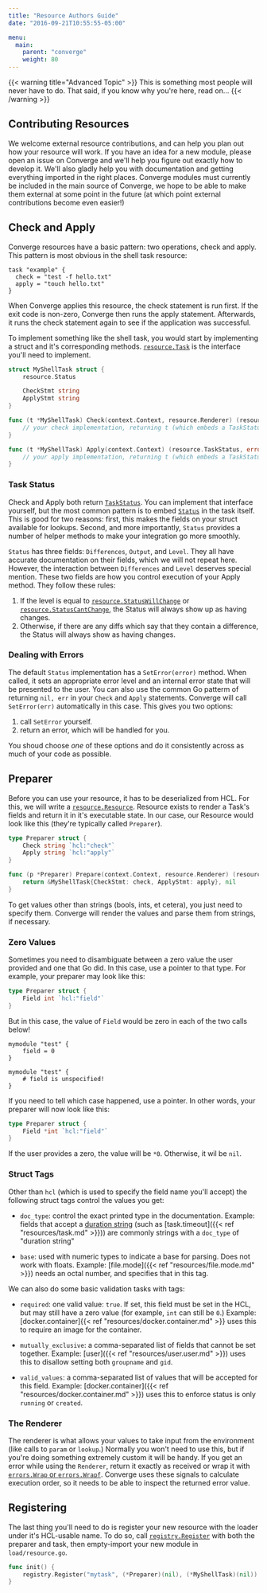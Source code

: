 ```yaml
---
title: "Resource Authors Guide"
date: "2016-09-21T10:55:55-05:00"

menu:
  main:
    parent: "converge"
    weight: 80
---
```


{{< warning title="Advanced Topic" >}}
This is something most people will never have to do. That said, if you know why
you're here, read on&hellip;
{{< /warning >}}

## Contributing Resources

We welcome external resource contributions, and can help you plan out how your
resource will work. If you have an idea for a new module, please open an issue
on Converge and we'll help you figure out exactly how to develop it. We'll also
gladly help you with documentation and getting everything imported in the right
places. Converge modules must currently be included in the main source of
Converge, we hope to be able to make them external at some point in the future
(at which point external contributions become even easier!)

## Check and Apply

Converge resources have a basic pattern: two operations, check and apply. This
pattern is most obvious in the shell task resource:

```hcl
task "example" {
  check = "test -f hello.txt"
  apply = "touch hello.txt"
}
```

When Converge applies this resource, the check statement is run first. If the
exit code is non-zero, Converge then runs the apply statement. Afterwards, it
runs the check statement again to see if the application was successful.

To implement something like the shell task, you would start by implementing a
struct and it's corresponding methods.
[`resource.Task`](https://godoc.org/github.com/asteris-llc/converge/resource#Task)
is the interface you'll need to implement.

```go
struct MyShellTask struct {
    resource.Status

    CheckStmt string
    ApplyStmt string
}

func (t *MyShellTask) Check(context.Context, resource.Renderer) (resource.TaskStatus, error) {
    // your check implementation, returning t (which embeds a TaskStatus)
}

func (t *MyShellTask) Apply(context.Context) (resource.TaskStatus, error) {
    // your apply implementation, returning t (which embeds a TaskStatus)
}
```

### Task Status

Check and Apply both return
[`TaskStatus`](https://godoc.org/github.com/asteris-llc/converge/resource#TaskStatus).
You can implement that interface yourself, but the most common pattern is to
embed
[`Status`](https://godoc.org/github.com/asteris-llc/converge/resource#Status) in
the task itself. This is good for two reasons: first, this makes the fields on
your struct available for lookups. Second, and more importantly, `Status`
provides a number of helper methods to make your integration go more smoothly.

`Status` has three fields: `Differences`, `Output`, and `Level`. They all have
accurate documentation on their fields, which we will not repeat here. However,
the interaction between `Differences` and `Level` deserves special mention.
These two fields are how you control execution of your Apply method. They follow
these rules:

1. If the level is equal to
   [`resource.StatusWillChange`](https://godoc.org/github.com/asteris-llc/converge/resource#StatusLevel)
   or
   [`resource.StatusCantChange`](https://godoc.org/github.com/asteris-llc/converge/resource#StatusLevel),
   the Status will always show up as having changes.
1. Otherwise, if there are any diffs which say that they contain a difference,
   the Status will always show as having changes.

### Dealing with Errors

The default `Status` implementation has a `SetError(error)` method. When called,
it sets an appropriate error level and an internal error state that will be
presented to the user. You can also use the common Go patterm of returning `nil,
err` in your `Check` and `Apply` statements. Converge will call `SetError(err)`
automatically in this case. This gives you two options:

1. call `SetError` yourself.
1. return an error, which will be handled for you.

You shoud choose *one* of these options and do it consistently across as much of
your code as possible.

## Preparer

Before you can use your resource, it has to be deserialized from HCL. For this,
we will write a
[`resource.Resource`](https://godoc.org/github.com/asteris-llc/converge/resource#Resource).
Resource exists to render a Task's fields and return it in it's executable
state. In our case, our Resource would look like this (they're typically called
`Preparer`).

```go
type Preparer struct {
    Check string `hcl:"check"`
    Apply string `hcl:"apply"`
}

func (p *Preparer) Prepare(context.Context, resource.Renderer) (resource.Task, error) {
    return &MyShellTask{CheckStmt: check, ApplyStmt: apply}, nil
}
```

To get values other than strings (bools, ints, et cetera), you just need to
specify them. Converge will render the values and parse them from strings, if
necessary.

### Zero Values

Sometimes you need to disambiguate between a zero value the user provided and
one that Go did. In this case, use a pointer to that type. For example, your
preparer may look like this:

```go
type Preparer struct {
    Field int `hcl:"field"`
}
```

But in this case, the value of `Field` would be zero in each of the two calls
below!

```hcl
mymodule "test" {
    field = 0
}

mymodule "test" {
    # field is unspecified!
}
```

If you need to tell which case happened, use a pointer. In other words, your
preparer will now look like this:

```go
type Preparer struct {
    Field *int `hcl:"field"`
}
```

If the user provides a zero, the value will be `*0`. Otherwise, it wil be `nil`.

### Struct Tags

Other than `hcl` (which is used to specify the field name you'll accept) the
following struct tags control the values you get:

- `doc_type`: control the exact printed type in the documentation. Example:
  fields that accept
  a [duration string](https://golang.org/pkg/time/#ParseDuration) (such
  as [task.timeout]({{< ref "resources/task.md" >}})) are commonly strings
  with a `doc_type` of "duration string"

- `base`: used with numeric types to indicate a base for parsing. Does not work
  with floats. Example: [file.mode]({{< ref "resources/file.mode.md" >}})
  needs an octal number, and specifies that in this tag.

We can also do some basic validation tasks with tags:

- `required`: one valid value: `true`. If set, this field must be set in the
  HCL, but may still have a zero value (for example, `int` can still be `0`.)
  Example: [docker.container]{{< ref "resources/docker.container.md" >}} uses
  this to require an image for the container.

- `mutually_exclusive`: a comma-separated list of fields that cannot be set
  together. Example: [user]({{< ref "resources/user.user.md" >}}) uses this
  to disallow setting both `groupname` and `gid`.

- `valid_values`: a comma-separated list of values that will be accepted for
  this field.
  Example: [docker.container]({{< ref "resources/docker.container.md" >}}) uses
  this to enforce status is only `running` or `created`.

### The Renderer

The renderer is what allows your values to take input from the environment (like
calls to `param` or `lookup`.) Normally you won't need to use this, but if
you're doing something extremely custom it will be handy. If you get an error
while using the `Renderer`, return it exactly as received or wrap it with
[`errors.Wrap` or `errors.Wrapf`](https://github.com/pkg/errors). Converge uses
these signals to calculate execution order, so it needs to be able to inspect
the returned error value.

## Registering

The last thing you'll need to do is register your new resource with the loader
under it's HCL-usable name. To do so, call
[`registry.Register`](https://godoc.org/github.com/asteris-llc/converge/load/registry#Register)
with both the preparer and task, then empty-import your new module in
`load/resource.go`.

```go
func init() {
    registry.Register("mytask", (*Preparer)(nil), (*MyShellTask)(nil))
}
```
